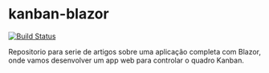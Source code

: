 # kanban-blazor

[![Build Status](https://dev.azure.com/gbbigardi/Demos%20GitHub/_apis/build/status/gustavobigardi.kanban-blazor)](https://dev.azure.com/gbbigardi/Demos%20GitHub/_build/latest?definitionId=57)

Repositorio para serie de artigos sobre uma aplicação completa com Blazor, onde vamos desenvolver um app web para controlar o quadro Kanban.
